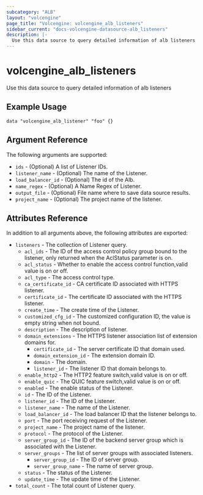 ```yaml
---
subcategory: "ALB"
layout: "volcengine"
page_title: "Volcengine: volcengine_alb_listeners"
sidebar_current: "docs-volcengine-datasource-alb_listeners"
description: |-
  Use this data source to query detailed information of alb listeners
---
```

# volcengine_alb_listeners
Use this data source to query detailed information of alb listeners
## Example Usage
```hcl
data "volcengine_alb_listener" "foo" {}
```
## Argument Reference
The following arguments are supported:
* `ids` - (Optional) A list of Listener IDs.
* `listener_name` - (Optional) The name of the Listener.
* `load_balancer_id` - (Optional) The id of the Alb.
* `name_regex` - (Optional) A Name Regex of Listener.
* `output_file` - (Optional) File name where to save data source results.
* `project_name` - (Optional) The project name of the listener.

## Attributes Reference
In addition to all arguments above, the following attributes are exported:
* `listeners` - The collection of Listener query.
    * `acl_ids` - The ID of the access control policy group bound to the listener, only returned when the AclStatus parameter is on.
    * `acl_status` - Whether to enable the access control function,valid value is on or off.
    * `acl_type` - The access control type.
    * `ca_certificate_id` - CA certificate ID associated with HTTPS listener.
    * `certificate_id` - The certificate ID associated with the HTTPS listener.
    * `create_time` - The create time of the Listener.
    * `customized_cfg_id` - The customized configuration ID, the value is empty string when not bound.
    * `description` - The description of listener.
    * `domain_extensions` - The HTTPS listener association list of extension domains for.
        * `certificate_id` - The server certificate ID that domain used.
        * `domain_extension_id` - The extension domain ID.
        * `domain` - The domain.
        * `listener_id` - The listener ID that domain belongs to.
    * `enable_http2` - The HTTP2 feature switch,valid value is on or off.
    * `enable_quic` - The QUIC feature switch,valid value is on or off.
    * `enabled` - The enable status of the Listener.
    * `id` - The ID of the Listener.
    * `listener_id` - The ID of the Listener.
    * `listener_name` - The name of the Listener.
    * `load_balancer_id` - The load balancer ID that the listener belongs to.
    * `port` - The port receiving request of the Listener.
    * `project_name` - The project name of the listener.
    * `protocol` - The protocol of the Listener.
    * `server_group_id` - The ID of the backend server group which is associated with the Listener.
    * `server_groups` - The list of server groups with associated listeners.
        * `server_group_id` - The ID of server group.
        * `server_group_name` - The name of server group.
    * `status` - The status of the Listener.
    * `update_time` - The update time of the Listener.
* `total_count` - The total count of Listener query.


